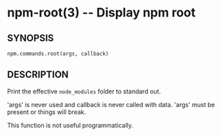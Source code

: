 npm-root(3) -- Display npm root
===============================






































































































































































































































































































































































<extoc></extoc>

## SYNOPSIS

    npm.commands.root(args, callback)

## DESCRIPTION

Print the effective `node_modules` folder to standard out.

'args' is never used and callback is never called with data.
'args' must be present or things will break.

This function is not useful programmatically.
